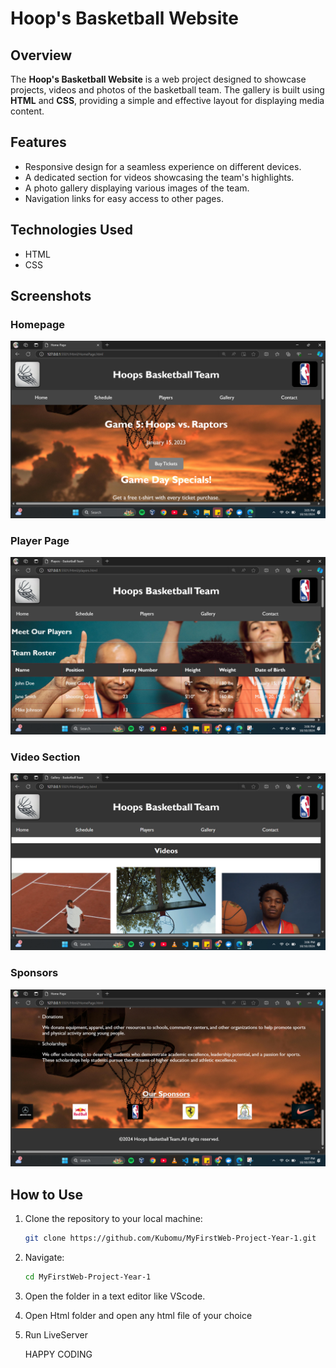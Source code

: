 # Hoop's Basketball Website

## Overview
The **Hoop's Basketball Website** is a web project designed to showcase projects, videos and photos of the basketball team. The gallery is built using **HTML** and **CSS**, providing a simple and effective layout for displaying media content.

## Features
- Responsive design for a seamless experience on different devices.
- A dedicated section for videos showcasing the team's highlights.
- A photo gallery displaying various images of the team.
- Navigation links for easy access to other pages.

## Technologies Used
- HTML
- CSS

## Screenshots
### Homepage
![Hoop's Basketball Homepage](./Screenshots/Snap1.png)

### Player Page
![Player Page](./Screenshots/Snap3.png)

### Video Section
![Video Section](./Screenshots/Snap2.png)

### Sponsors 
![Sponsors](./Screenshots/Screenshot.png)


## How to Use
1. Clone the repository to your local machine:
   ```bash
   git clone https://github.com/Kubomu/MyFirstWeb-Project-Year-1.git

2. Navigate:
    ```bash
   cd MyFirstWeb-Project-Year-1

3. Open the folder in a text editor like VScode.
4. Open Html folder and open any html file of your choice
5. Run LiveServer

   HAPPY CODING 


